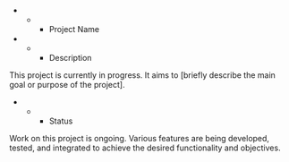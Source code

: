 - - - Project Name

- - - Description

This project is currently in progress. It aims to [briefly describe the main goal or purpose of the project].

- - - Status

Work on this project is ongoing. Various features are being developed, tested, and integrated to achieve the desired functionality and objectives.
